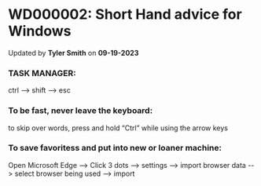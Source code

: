 # WD000002: Short Hand advice for Windows
Updated by **Tyler Smith** on **09-19-2023**

### TASK MANAGER:
ctrl --> shift --> esc

### To be fast, never leave the keyboard:
to skip over words, press and hold “Ctrl” while using the arrow keys

### To save favoritess and put into new or loaner machine:
Open Microsoft Edge --> Click 3 dots --> settings --> import browser data --> select browser being used --> import
